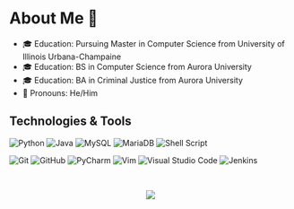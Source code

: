 # About Me 👋

- 🎓 Education: Pursuing Master in Computer Science from University of Illinois Urbana-Champaine
- 🎓 Education: BS in Computer Science from Aurora University
- 🎓 Education: BA in Criminal Justice from Aurora University
- 👨 Pronouns: He/Him

## Technologies & Tools

![Python](https://img.shields.io/badge/Python-gray?style=flat&logo=python&logoColor=white)
![Java](https://img.shields.io/badge/Java-gray?style=flat&logo=java&logoColor=white)
![MySQL](https://img.shields.io/badge/MySQL-gray?style=flat&logo=mysql&logoColor=white)
![MariaDB](https://img.shields.io/badge/MariaDB-gray?style=flat&logo=mariadb&logoColor=white)
![Shell Script](https://img.shields.io/badge/Shell_Script-gray?style=flat&logo=gnu-bash&logoColor=white)

![Git](https://img.shields.io/badge/git-gray?style=flat&logo=git&logoColor=white)
![GitHub](https://img.shields.io/badge/github-gray?style=flatdge&logo=github&logoColor=white)
![PyCharm](https://img.shields.io/badge/pycharm-gray?style=flat&logo=pycharm&logoColor=white)
![Vim](https://img.shields.io/badge/VIM-gray?style=flat&logo=vim&logoColor=white)
![Visual Studio Code](https://img.shields.io/badge/Visual%20Studio%20Code-gray?style=flat&logo=visual-studio-code&logoColor=white)
![Jenkins](https://img.shields.io/badge/jenkins-gray?style=flat&logo=jenkins&logoColor=white)

<br />
<p align="center">
<a href="https://www.linkedin.com/in/jonathan-birkey-052123150/">
<img src="https://img.shields.io/badge/linkedin-%230077B5.svg?style=flat&logo=linkedin&logoColor=white" />
</p>
